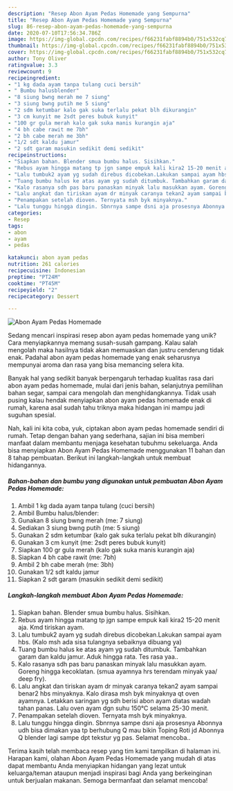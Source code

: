 ```yaml
---
description: "Resep Abon Ayam Pedas Homemade yang Sempurna"
title: "Resep Abon Ayam Pedas Homemade yang Sempurna"
slug: 86-resep-abon-ayam-pedas-homemade-yang-sempurna
date: 2020-07-10T17:56:34.786Z
image: https://img-global.cpcdn.com/recipes/f66231fabf8894b0/751x532cq70/abon-ayam-pedas-homemade-foto-resep-utama.jpg
thumbnail: https://img-global.cpcdn.com/recipes/f66231fabf8894b0/751x532cq70/abon-ayam-pedas-homemade-foto-resep-utama.jpg
cover: https://img-global.cpcdn.com/recipes/f66231fabf8894b0/751x532cq70/abon-ayam-pedas-homemade-foto-resep-utama.jpg
author: Tony Oliver
ratingvalue: 3.3
reviewcount: 9
recipeingredient:
- "1 kg dada ayam tanpa tulang cuci bersih"
- " Bumbu halusblender"
- "8 siung bwng merah me 7 siung"
- "3 siung bwng putih me 5 siung"
- "2 sdm ketumbar kalo gak suka terlalu pekat blh dikurangin"
- "3 cm kunyit me 2sdt peres bubuk kunyit"
- "100 gr gula merah kalo gak suka manis kurangin aja"
- "4 bh cabe rawit me 7bh"
- "2 bh cabe merah me 3bh"
- "1/2 sdt kaldu jamur"
- "2 sdt garam masukin sedikit demi sedikit"
recipeinstructions:
- "Siapkan bahan. Blender smua bumbu halus. Sisihkan."
- "Rebus ayam hingga matang tp jgn sampe empuk kali kira2 15-20 menit aja. Kmd tiriskan ayam."
- "Lalu tumbuk2 ayam yg sudah direbus dicobekan.Lakukan sampai ayam hbs. (Kalo msh ada sisa tulangnya sebaiknya dibuang ya)"
- "Tuang bumbu halus ke atas ayam yg sudah ditumbuk. Tambahkan garam dan kaldu jamur. Aduk hingga rata. Tes rasa yaa.."
- "Kalo rasanya sdh pas baru panaskan minyak lalu masukkan ayam. Goreng hingga kecoklatan. (smua ayamnya hrs terendam minyak yaa/ deep fry)."
- "Lalu angkat dan tiriskan ayam dr minyak caranya tekan2 ayam sampai benar2 hbs minyaknya. Kalo dirasa msh byk minyaknya qt oven ayamnya. Letakkan saringan yg sdh berisi abon ayam diatas wadah tahan panas. Lalu oven ayam dgn suhu 150°C selama 25-30 menit."
- "Penampakan setelah dioven. Ternyata msh byk minyaknya."
- "Lalu tunggu hingga dingin. Sbnrnya sampe dsni aja prosesnya Abonnya udh bisa dimakan yaa tp berhubung Q mau bikin Toping Roti jd Abonnya Q blender lagi sampe dpt tekstur yg pas. Selamat mencoba.."
categories:
- Resep
tags:
- abon
- ayam
- pedas

katakunci: abon ayam pedas 
nutrition: 261 calories
recipecuisine: Indonesian
preptime: "PT24M"
cooktime: "PT45M"
recipeyield: "2"
recipecategory: Dessert

---
```



![Abon Ayam Pedas Homemade](https://img-global.cpcdn.com/recipes/f66231fabf8894b0/751x532cq70/abon-ayam-pedas-homemade-foto-resep-utama.jpg)

Sedang mencari inspirasi resep abon ayam pedas homemade yang unik? Cara menyiapkannya memang susah-susah gampang. Kalau salah mengolah maka hasilnya tidak akan memuaskan dan justru cenderung tidak enak. Padahal abon ayam pedas homemade yang enak seharusnya mempunyai aroma dan rasa yang bisa memancing selera kita.

Banyak hal yang sedikit banyak berpengaruh terhadap kualitas rasa dari abon ayam pedas homemade, mulai dari jenis bahan, selanjutnya pemilihan bahan segar, sampai cara mengolah dan menghidangkannya. Tidak usah pusing kalau hendak menyiapkan abon ayam pedas homemade enak di rumah, karena asal sudah tahu triknya maka hidangan ini mampu jadi suguhan spesial.




Nah, kali ini kita coba, yuk, ciptakan abon ayam pedas homemade sendiri di rumah. Tetap dengan bahan yang sederhana, sajian ini bisa memberi manfaat dalam membantu menjaga kesehatan tubuhmu sekeluarga. Anda bisa menyiapkan Abon Ayam Pedas Homemade menggunakan 11 bahan dan 8 tahap pembuatan. Berikut ini langkah-langkah untuk membuat hidangannya.

<!--inarticleads1-->

##### Bahan-bahan dan bumbu yang digunakan untuk pembuatan Abon Ayam Pedas Homemade:

1. Ambil 1 kg dada ayam tanpa tulang (cuci bersih)
1. Ambil  Bumbu halus/blender:
1. Gunakan 8 siung bwng merah (me: 7 siung)
1. Sediakan 3 siung bwng putih (me: 5 siung)
1. Gunakan 2 sdm ketumbar (kalo gak suka terlalu pekat blh dikurangin)
1. Gunakan 3 cm kunyit (me: 2sdt peres bubuk kunyit)
1. Siapkan 100 gr gula merah (kalo gak suka manis kurangin aja)
1. Siapkan 4 bh cabe rawit (me: 7bh)
1. Ambil 2 bh cabe merah (me: 3bh)
1. Gunakan 1/2 sdt kaldu jamur
1. Siapkan 2 sdt garam (masukin sedikit demi sedikit)




<!--inarticleads2-->

##### Langkah-langkah membuat Abon Ayam Pedas Homemade:

1. Siapkan bahan. Blender smua bumbu halus. Sisihkan.
1. Rebus ayam hingga matang tp jgn sampe empuk kali kira2 15-20 menit aja. Kmd tiriskan ayam.
1. Lalu tumbuk2 ayam yg sudah direbus dicobekan.Lakukan sampai ayam hbs. (Kalo msh ada sisa tulangnya sebaiknya dibuang ya)
1. Tuang bumbu halus ke atas ayam yg sudah ditumbuk. Tambahkan garam dan kaldu jamur. Aduk hingga rata. Tes rasa yaa..
1. Kalo rasanya sdh pas baru panaskan minyak lalu masukkan ayam. Goreng hingga kecoklatan. (smua ayamnya hrs terendam minyak yaa/ deep fry).
1. Lalu angkat dan tiriskan ayam dr minyak caranya tekan2 ayam sampai benar2 hbs minyaknya. Kalo dirasa msh byk minyaknya qt oven ayamnya. Letakkan saringan yg sdh berisi abon ayam diatas wadah tahan panas. Lalu oven ayam dgn suhu 150°C selama 25-30 menit.
1. Penampakan setelah dioven. Ternyata msh byk minyaknya.
1. Lalu tunggu hingga dingin. Sbnrnya sampe dsni aja prosesnya Abonnya udh bisa dimakan yaa tp berhubung Q mau bikin Toping Roti jd Abonnya Q blender lagi sampe dpt tekstur yg pas. Selamat mencoba..




Terima kasih telah membaca resep yang tim kami tampilkan di halaman ini. Harapan kami, olahan Abon Ayam Pedas Homemade yang mudah di atas dapat membantu Anda menyiapkan hidangan yang lezat untuk keluarga/teman ataupun menjadi inspirasi bagi Anda yang berkeinginan untuk berjualan makanan. Semoga bermanfaat dan selamat mencoba!

